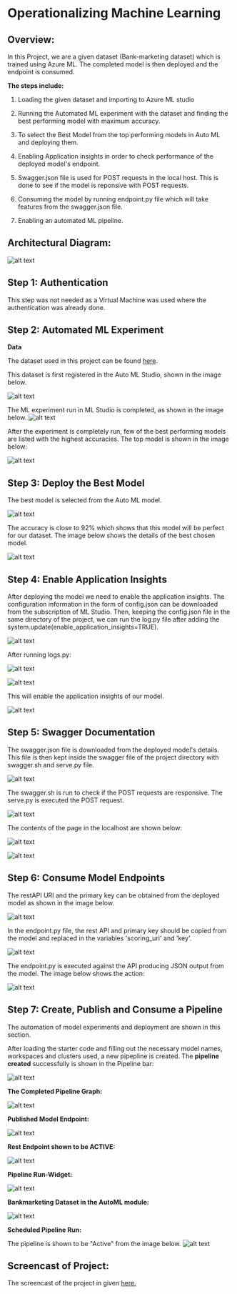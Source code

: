 # Operationalizing Machine Learning

## **Overview:** 

In this Project, we are a given dataset (Bank-marketing dataset) which is trained using Azure ML. The completed model is then deployed and the endpoint is consumed.

**The steps include:**

1. Loading the given dataset and importing to Azure ML studio

2. Running the Automated ML experiment with the dataset and finding the best performing model with maximum accuracy.

3. To select the Best Model from the top performing models in Auto ML and deploying them.

4. Enabling Application insights in order to check performance of the deployed model's endpoint.

5. Swagger.json file is used for POST requests in the local host. This is done to see if the model is reponsive with POST requests.

6. Consuming the model by running endpoint.py file which will take features from the swagger.json file. 

7. Enabling an automated ML pipeline. 


## Architectural Diagram:

![alt text](https://github.com/eeraanjum13/Operationalizing_ML/blob/main/architectural-design.PNG)

## Step 1: Authentication

This step was not needed as a Virtual Machine was used where the authentication was already done.

## Step 2: Automated ML Experiment
**Data**

The dataset used in this project can be found [here](https://automlsamplenotebookdata.blob.core.windows.net/automl-sample-notebook-data/bankmarketing_train.csv).

This dataset is first registered in the Auto ML Studio, shown in the image below. 

![alt text](https://github.com/eeraanjum13/Operationalizing_ML/blob/main/registered-dataset.PNG)

The ML experiment run in ML Studio is completed, as shown in the image below.
![alt text](https://github.com/eeraanjum13/Operationalizing_ML/blob/main/auto-ml-completed.PNG)


After the experiment is completely run, few of the best performing models are listed with the highest accuracies. The top model is shown in the image below:

![alt text](https://github.com/eeraanjum13/Operationalizing_ML/blob/main/best-model.PNG)


## Step 3: Deploy the Best Model

The best model is selected from the Auto ML model. 

![alt text](https://github.com/eeraanjum13/Operationalizing_ML/blob/main/best-model.PNG)

The accuracy is close to 92% which shows that this model will be perfect for our dataset. The image below shows the 
details of the best chosen model.

![alt text](https://github.com/eeraanjum13/Operationalizing_ML/blob/main/step2-show-model.PNG)


## Step 4: Enable Application Insights

After deploying the model we need to enable the application insights. The configuration information in the form of config.json can 
be downloaded from the subscription of ML Studio. Then, keeping the config.json file in the same directory of the project, we can run the log.py file after adding
the system.update(enable_application_insights=TRUE). 


![alt text](https://github.com/eeraanjum13/Operationalizing_ML/blob/main/enable-app-insights.PNG)


After running logs.py:

![alt text](https://github.com/eeraanjum13/Operationalizing_ML/blob/main/logs1.PNG)

![alt text](https://github.com/eeraanjum13/Operationalizing_ML/blob/main/log2.PNG)

This will enable the application insights of our model. 

![alt text](https://github.com/eeraanjum13/Operationalizing_ML/blob/main/application-insights-enabled.PNG)


## Step 5: Swagger Documentation

The swagger.json file is downloaded from the deployed model's details. This file is then kept inside the swagger file of the project directory with
swagger.sh and serve.py file. 

![alt text](https://github.com/eeraanjum13/Operationalizing_ML/blob/main/swagger-uri.PNG)

The swagger.sh is run to check if the POST requests are responsive. The serve.py is executed the POST request.

![alt text](https://github.com/eeraanjum13/Operationalizing_ML/blob/main/bank-deploy.PNG)

The contents of the page in the localhost are shown below:

![alt text](https://github.com/eeraanjum13/Operationalizing_ML/blob/main/contents-of-API.PNG)

![alt text](https://github.com/eeraanjum13/Operationalizing_ML/blob/main/healthy-status.PNG)

## Step 6: Consume Model Endpoints

The restAPI URI and the primary key can be obtained from the deployed model as shown in the image below.

![alt text](https://github.com/eeraanjum13/Operationalizing_ML/blob/main/model-get-restAPI.PNG)

In the endpoint.py file, the rest API and primary key should be copied from the model 
and replaced in the variables 'scoring_uri' and 'key'.

![alt text](https://github.com/eeraanjum13/Operationalizing_ML/blob/main/endpoint_s.PNG)

The endpoint.py is executed against the API producing JSON output from the model. The image below shows the 
action:

![alt text](https://github.com/eeraanjum13/Operationalizing_ML/blob/main/endpoint_output.PNG)


## Step 7: Create, Publish and Consume a Pipeline

The automation of model experiments and deployment are shown in this section.

After loading the starter code and filling out the necessary model names, workspaces and clusters used, a new pipepline is created. 
The **pipeline created** successfully is shown in the Pipeline bar:

![alt text](https://github.com/eeraanjum13/Operationalizing_ML/blob/main/pipeline-created.PNG)

**The Completed Pipeline Graph:** 

![alt text](https://github.com/eeraanjum13/Operationalizing_ML/blob/main/pipeline-graph.PNG)

**Published Model Endpoint:**

![alt text](https://github.com/eeraanjum13/Operationalizing_ML/blob/main/pipeline-endpoint.PNG)

**Rest Endpoint shown to be ACTIVE:**

![alt text](https://github.com/eeraanjum13/Operationalizing_ML/blob/main/rest-endpoint-active.PNG)

**Pipeline Run-Widget:**

![alt text](https://github.com/eeraanjum13/Operationalizing_ML/blob/main/run-details-widget.PNG)

**Bankmarketing Dataset in the AutoML module:**

![alt text](https://github.com/eeraanjum13/Operationalizing_ML/blob/main/registered-dataset.PNG)

**Scheduled Pipeline Run:**

The pipeline is shown to be "Active" from the image below.
![alt text](https://github.com/eeraanjum13/Operationalizing_ML/blob/main/scheduled_runs.PNG)




## Screencast of Project:

The screencast of the project in given [here.](https://youtu.be/Y6VtDNEmzOg)
